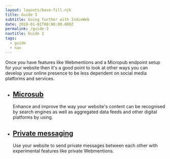 ```yaml
---
layout: layouts/base-fill.njk
title: Guide 3
subtitle: Going further with IndieWeb
date: 2018-01-01T00:00:00.000Z
permalink: /guide-3
navtitle: Guide 3
tags:
  - guide
  - nav
---
```

Once you have features like Webmentions and a Micropub endpoint setup for your website then it's a good point to look at other ways you can develop your online presence to be less dependent on social media platforms and services.

<div class="panels">
<ul>
<li><h2><a href="/browse/microsub-overview/">Microsub</a></h2><p>Enhance and improve the way your website's content can be recognised by search engines as well as aggregated data feeds and other digital platforms by using.</p></li>
<li><h2><a href="/browse/private-messaging/">Private messaging</a></h2><p>Use your website to send private messages between each other with experimental features like private Webmentions.</p></li>
</ul>
</div>
